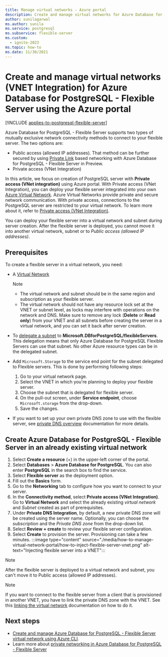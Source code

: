 ```yaml
---
title: Manage virtual networks - Azure portal
description: Create and manage virtual networks for Azure Database for PostgreSQL - Flexible Server using the Azure portal.
author: sunilagarwal
ms.author: sunila
ms.service: postgresql
ms.subservice: flexible-server
ms.custom:
  - ignite-2023
ms.topic: how-to
ms.date: 11/30/2021
---
```


# Create and manage virtual networks (VNET Integration) for Azure Database for PostgreSQL - Flexible Server using the Azure portal

[!INCLUDE [applies-to-postgresql-flexible-server](../includes/applies-to-postgresql-flexible-server.md)]

Azure Database for PostgreSQL - Flexible Server supports two types of mutually exclusive network connectivity methods to connect to your flexible server. The two options are:

* Public access (allowed IP addresses). That method can be further secured by using [Private Link](./concepts-networking-private-link.md) based networking with Azure Database for PostgreSQL - Flexible Server in Preview. 
* Private access (VNet Integration)

In this article, we focus on creation of PostgreSQL server with **Private access (VNet integration)** using Azure portal. With Private access (VNet Integration), you can deploy your flexible server integrated into your own [Azure Virtual Network](../../virtual-network/virtual-networks-overview.md). Azure Virtual Networks provide private and secure network communication. With private access, connections to the PostgreSQL server are restricted to your virtual network. To learn more about it, refer to [Private access (VNet Integration)](./concepts-networking.md#private-access-vnet-integration).

You can deploy your flexible server into a virtual network and subnet during server creation. After the flexible server is deployed, you cannot move it into another virtual network, subnet or to *Public access (allowed IP addresses)*.

## Prerequisites
To create a flexible server in a virtual network, you need:
- A [Virtual Network](../../virtual-network/quick-create-portal.md#create-a-virtual-network)
    > [!Note]
    > -  The virtual network and subnet should be in the same region and subscription as your flexible server.
    > -  The virtual network should not have any resource lock set at the VNET or subnet level, as locks may interfere with operations on the network and DNS.  Make sure to remove any lock (**Delete** or **Read only**) from your VNET and all subnets before creating the server in a virtual network, and you can set it back after server creation.

-  To [delegate a subnet](../../virtual-network/manage-subnet-delegation.md#delegate-a-subnet-to-an-azure-service) to **Microsoft.DBforPostgreSQL/flexibleServers**. This delegation means that only Azure Database for PostgreSQL Flexible Servers can use that subnet. No other Azure resource types can be in the delegated subnet.
-  Add `Microsoft.Storage` to the service end point for the subnet delegated to Flexible servers. This is done by performing following steps:
     1. Go to your virtual network page.
     2. Select the VNET in which you're planning to deploy your flexible server.
     3. Choose the subnet that is delegated for flexible server.
     4. On the pull-out screen, under **Service endpoint**, choose `Microsoft.storage` from the drop-down.
     5. Save the changes.

- If you want to set up your own private DNS zone to use with the flexible server, see [private DNS overview](../../dns/private-dns-overview.md) documentation for more details. 
  
## Create Azure Database for PostgreSQL - Flexible Server in an already existing virtual network

1. Select **Create a resource** (+) in the upper-left corner of the  portal.
2. Select **Databases** > **Azure Database for PostgreSQL**. You can also enter **PostgreSQL** in the search box to find the service.
3. Select **Flexible server** as the deployment option.
4. Fill out the **Basics** form.
5. Go to the **Networking** tab to configure how you want to connect to your server.
6. In the **Connectivity method**, select **Private access (VNet Integration)**. Go to **Virtual Network** and select the already existing *virtual network* and *Subnet* created as part of prerequisites.
7. Under **Private DNS Integration**,  by default, a new private DNS zone will be created using the server name. Optionally, you can choose the *subscription* and the *Private DNS zone* from the drop-down list.
8. Select **Review + create** to review your flexible server configuration.
9. Select **Create** to provision the server. Provisioning can take a few minutes.
:::image type="content" source="./media/how-to-manage-virtual-network-portal/how-to-inject-flexible-server-vnet.png" alt-text="Injecting flexible server into a VNET":::

>[!Note]
> After the flexible server is deployed to a virtual network and subnet, you can't move it to Public access (allowed IP addresses).

>[!Note]
> If you want to connect to the flexible server from a client that is provisioned in another VNET, you have to link the private DNS zone with the VNET. See this [linking the virtual network](../../dns/private-dns-getstarted-portal.md#link-the-virtual-network) documentation on how to do it.

## Next steps
- [Create and manage Azure Database for PostgreSQL - Flexible Server virtual network using Azure CLI](./how-to-manage-virtual-network-cli.md).
- Learn more about [private networking in Azure Database for PostgreSQL - Flexible Server](./concepts-networking-private.md)
